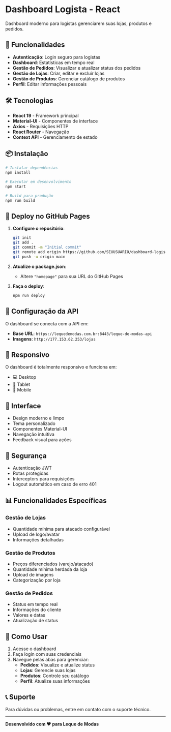 # Dashboard Logista - React

Dashboard moderno para logistas gerenciarem suas lojas, produtos e pedidos.

## 🚀 Funcionalidades

- **Autenticação**: Login seguro para logistas
- **Dashboard**: Estatísticas em tempo real
- **Gestão de Pedidos**: Visualizar e atualizar status dos pedidos
- **Gestão de Lojas**: Criar, editar e excluir lojas
- **Gestão de Produtos**: Gerenciar catálogo de produtos
- **Perfil**: Editar informações pessoais

## 🛠️ Tecnologias

- **React 19** - Framework principal
- **Material-UI** - Componentes de interface
- **Axios** - Requisições HTTP
- **React Router** - Navegação
- **Context API** - Gerenciamento de estado

## 📦 Instalação

```bash
# Instalar dependências
npm install

# Executar em desenvolvimento
npm start

# Build para produção
npm run build
```

## 🚀 Deploy no GitHub Pages

1. **Configure o repositório**:
   ```bash
   git init
   git add .
   git commit -m "Initial commit"
   git remote add origin https://github.com/SEUUSUARIO/dashboard-logista-react.git
   git push -u origin main
   ```

2. **Atualize o package.json**:
   - Altere `"homepage"` para sua URL do GitHub Pages

3. **Faça o deploy**:
   ```bash
   npm run deploy
   ```

## 🔧 Configuração da API

O dashboard se conecta com a API em:
- **Base URL**: `https://lequedemodas.com.br:8443/leque-de-modas-api`
- **Imagens**: `http://177.153.62.253/lojas`

## 📱 Responsivo

O dashboard é totalmente responsivo e funciona em:
- 💻 Desktop
- 📱 Tablet
- 📱 Mobile

## 🎨 Interface

- Design moderno e limpo
- Tema personalizado
- Componentes Material-UI
- Navegação intuitiva
- Feedback visual para ações

## 🔐 Segurança

- Autenticação JWT
- Rotas protegidas
- Interceptors para requisições
- Logout automático em caso de erro 401

## 📊 Funcionalidades Específicas

### Gestão de Lojas
- Quantidade mínima para atacado configurável
- Upload de logo/avatar
- Informações detalhadas

### Gestão de Produtos
- Preços diferenciados (varejo/atacado)
- Quantidade mínima herdada da loja
- Upload de imagens
- Categorização por loja

### Gestão de Pedidos
- Status em tempo real
- Informações do cliente
- Valores e datas
- Atualização de status

## 🚀 Como Usar

1. Acesse o dashboard
2. Faça login com suas credenciais
3. Navegue pelas abas para gerenciar:
   - **Pedidos**: Visualize e atualize status
   - **Lojas**: Gerencie suas lojas
   - **Produtos**: Controle seu catálogo
   - **Perfil**: Atualize suas informações

## 📞 Suporte

Para dúvidas ou problemas, entre em contato com o suporte técnico.

---

**Desenvolvido com ❤️ para Leque de Modas**
